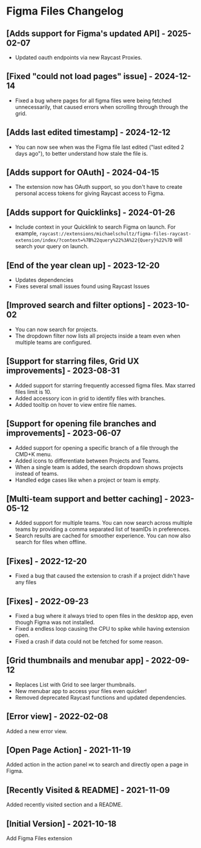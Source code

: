 # Figma Files Changelog

## [Adds support for Figma's updated API] - 2025-02-07

- Updated oauth endpoints via new Raycast Proxies.

## [Fixed "could not load pages" issue] - 2024-12-14

- Fixed a bug where pages for all figma files were being fetched unnecessarily,
  that caused errors when scrolling through through the grid.

## [Adds last edited timestamp] - 2024-12-12

- You can now see when was the Figma file last edited ("last edited 2 days
  ago"), to better understand how stale the file is.

## [Adds support for OAuth] - 2024-04-15

- The extension now has OAuth support, so you don't have to create personal
  access tokens for giving Raycast access to Figma.

## [Adds support for Quicklinks] - 2024-01-26

- Include context in your Quicklink to search Figma on launch. For example,
  `raycast://extensions/michaelschultz/figma-files-raycast-extension/index/?context=%7B%22query%22%3A%22{Query}%22%7D`
  will search your query on launch.

## [End of the year clean up] - 2023-12-20

- Updates dependencies
- Fixes several small issues found using Raycast Issues

## [Improved search and filter options] - 2023-10-02

- You can now search for projects.
- The dropdown filter now lists all projects inside a team even when multiple
  teams are configured.

## [Support for starring files, Grid UX improvements] - 2023-08-31

- Added support for starring frequently accessed figma files. Max starred files
  limit is 10.
- Added accessory icon in grid to identify files with branches.
- Added tooltip on hover to view entire file names.

## [Support for opening file branches and improvements] - 2023-06-07

- Added support for opening a specific branch of a file through the CMD+K menu.
- Added icons to differentiate between Projects and Teams.
- When a single team is added, the search dropdown shows projects instead of
  teams.
- Handled edge cases like when a project or team is empty.

## [Multi-team support and better caching] - 2023-05-12

- Added support for multiple teams. You can now search across multiple teams by
  providing a comma separated list of teamIDs in preferences.
- Search results are cached for smoother experience. You can now also search for
  files when offline.

## [Fixes] - 2022-12-20

- Fixed a bug that caused the extension to crash if a project didn't have any
  files

## [Fixes] - 2022-09-23

- Fixed a bug where it always tried to open files in the desktop app, even
  though Figma was not installed.
- Fixed a endless loop causing the CPU to spike while having extension open.
- Fixed a crash if data could not be fetched for some reason.

## [Grid thumbnails and menubar app] - 2022-09-12

- Replaces List with Grid to see larger thumbnails.
- New menubar app to access your files even quicker!
- Removed deprecated Raycast functions and updated dependencies.

## [Error view] - 2022-02-08

Added a new error view.

## [Open Page Action] - 2021-11-19

Added action in the action panel `⌘K` to search and directly open a page in
Figma.

## [Recently Visited & README] - 2021-11-09

Added recently visited section and a README.

## [Initial Version] - 2021-10-18

Add Figma Files extension
